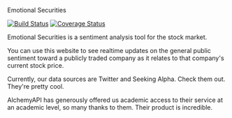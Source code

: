 
Emotional Securities

[![Build Status](https://travis-ci.org/celeen/emotional_securities.svg?branch=master)](https://travis-ci.org/celeen/emotional_securities)
[![Coverage Status](https://img.shields.io/coveralls/celeen/emotional_securities.svg)](https://coveralls.io/r/celeen/emotional_securities)

Emotional Securities is a sentiment analysis tool for the stock market.

You can use this website to see realtime updates on the general public sentiment toward a publicly traded company as it relates to that company's current stock price.

Currently, our data sources are Twitter and Seeking Alpha. Check them out. They're pretty cool.

AlchemyAPI has generously offered us academic access to their service at an academic level, so many thanks to them. Their product is incredible.

